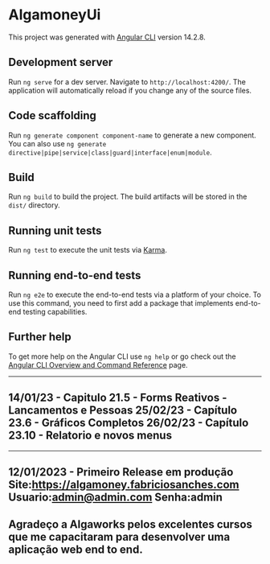 # AlgamoneyUi

This project was generated with [Angular CLI](https://github.com/angular/angular-cli) version 14.2.8.

## Development server

Run `ng serve` for a dev server. Navigate to `http://localhost:4200/`. The application will automatically reload if you change any of the source files.

## Code scaffolding

Run `ng generate component component-name` to generate a new component. You can also use `ng generate directive|pipe|service|class|guard|interface|enum|module`.

## Build

Run `ng build` to build the project. The build artifacts will be stored in the `dist/` directory.

## Running unit tests

Run `ng test` to execute the unit tests via [Karma](https://karma-runner.github.io).

## Running end-to-end tests

Run `ng e2e` to execute the end-to-end tests via a platform of your choice. To use this command, you need to first add a package that implements end-to-end testing capabilities.

## Further help

To get more help on the Angular CLI use `ng help` or go check out the [Angular CLI Overview and Command Reference](https://angular.io/cli) page.

-----------------------------------------------------------------
14/01/23 - Capitulo 21.5 - Forms Reativos - Lancamentos e Pessoas
25/02/23 - Capítulo 23.6 - Gráficos Completos
26/02/23 - Capítulo 23.10 - Relatorio e novos menus
-----------------------------------------------------------------

------------------------------------------------------------------
12/01/2023 - Primeiro Release em produção 
Site:https://algamoney.fabriciosanches.com
Usuario:admin@admin.com
Senha:admin
------------------------------------------------------------------
Agradeço a Algaworks pelos excelentes cursos que 
me capacitaram para desenvolver uma aplicação web
end to end.
------------------------------------------------------------------
